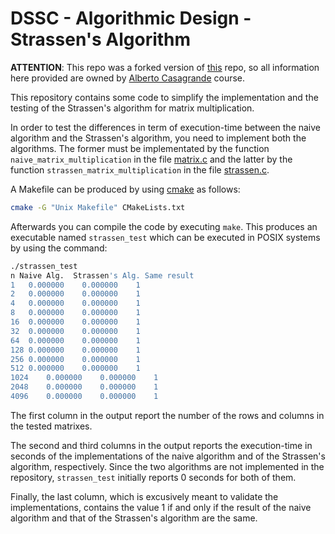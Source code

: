 # DSSC - Algorithmic Design - Strassen's Algorithm

**ATTENTION**: This repo was a forked version of [this](https://github.com/albertocasagrande/AD_strassen_template) repo, so all information here provided are owned by [Alberto Casagrande](https://github.com/albertocasagrande) course.

This repository contains some code to simplify the implementation and the testing of the Strassen's algorithm for matrix multiplication.

In order to test the differences in term of execution-time between the naive algorithm and the Strassen's algorithm, you need to implement both the algorithms. The former must be implementated by the function `naive_matrix_multiplication` in the file [matrix.c](matrix.c) and the latter by the function `strassen_matrix_multiplication` in the file [strassen.c](strassen.c).

A Makefile can be produced by using [cmake](https://cmake.org/) as follows:
```bash
cmake -G "Unix Makefile" CMakeLists.txt
```
Afterwards you can compile the code by executing `make`. This produces an executable named `strassen_test` which can be executed in POSIX systems by using the command:
```bash
./strassen_test 
n Naive Alg.  Strassen's Alg. Same result
1	0.000000	0.000000	1
2	0.000000	0.000000	1
4	0.000000	0.000000	1
8	0.000000	0.000000	1
16	0.000000	0.000000	1
32	0.000000	0.000000	1
64	0.000000	0.000000	1
128	0.000000	0.000000	1
256	0.000000	0.000000	1
512	0.000000	0.000000	1
1024	0.000000	0.000000	1
2048	0.000000	0.000000	1
4096	0.000000	0.000000	1
```

The first column in the output report the number of the rows and columns in the tested matrixes. 

The second and third columns in the output reports the execution-time in seconds of the implementations of the naive algorithm and of the Strassen's algorithm, respectively. Since the two algorithms are not implemented in the repository, `strassen_test` initially reports 0 seconds for both of them. 

Finally, the last column, which is excusively meant to validate the implementations, contains the value 1 if and only if the result of the naive algorithm and that of the Strassen's algorithm are the same.
